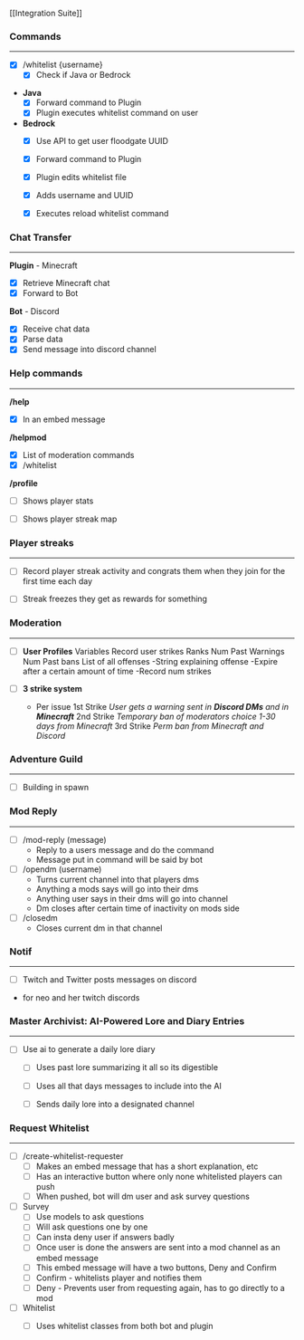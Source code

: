 [[Integration Suite]]

### Commands
---
- [x] /whitelist {username}
	- [x] Check if Java or Bedrock
- **Java**
	- [x] Forward command to Plugin
	- [x] Plugin executes whitelist command on user
- **Bedrock**
	- [x] Use API to get user floodgate UUID
	- [x] Forward command to Plugin
	- [x] Plugin edits whitelist file
	- [x] Adds username and UUID
	- [x] Executes reload whitelist command


### Chat Transfer
---
**Plugin** - Minecraft
- [x] Retrieve Minecraft chat
- [x] Forward to Bot

**Bot** - Discord
- [x] Receive chat data
- [x] Parse data
- [x] Send message into discord channel

### Help commands
---
**/help**
- [x] In an embed message

**/helpmod**
- [x] List of moderation commands
- [x] /whitelist

**/profile**
- [ ] Shows player stats
- [ ] Shows player streak map


### Player streaks
---
- [ ] Record player streak activity and congrats them when they join for the first time each day
- [ ] Streak freezes they get as rewards for something


### Moderation
---
- [ ] **User Profiles**
	Variables
		Record user strikes
		Ranks
		Num Past Warnings
		Num Past bans
		List of all offenses
			-String explaining offense
			-Expire after a certain amount of time
			-Record num strikes

- [ ] **3 strike system**
	- Per issue
	1st Strike
		*User gets a warning sent in **Discord DMs** and in **Minecraft***
	2nd Strike
		*Temporary ban of moderators choice 1-30 days from Minecraft*
	3rd Strike
		*Perm ban from Minecraft and Discord*


### Adventure Guild
---
- [ ] Building in spawn 


### Mod Reply
---
- [ ] /mod-reply (message)
	- Reply to a users message and do the command
	- Message put in command will be said by bot
- [ ] /opendm (username)
	- Turns current channel into that players dms
	- Anything a mods says will go into their dms
	- Anything user says in their dms will go into channel
	- Dm closes after certain time of inactivity on mods side
- [ ] /closedm
	- Closes current dm in that channel


### Notif
---
- [ ] Twitch and Twitter posts messages on discord
- for neo and her twitch discords




### **Master Archivist: AI-Powered Lore and Diary Entries**
--- 
- [ ] Use ai to generate a daily lore diary
	- [ ] Uses past lore summarizing it all so its digestible
	- [ ] Uses all that days messages to include into the AI
	- [ ] Sends daily lore into a designated channel


### Request Whitelist
---
- [ ] /create-whitelist-requester
	- [ ] Makes an embed message that has a short explanation, etc
	- [ ] Has an interactive button where only none whitelisted players can push
	- [ ] When pushed, bot will dm user and ask survey questions
- [ ] Survey
	- [ ] Use models to ask questions
	- [ ] Will ask questions one by one
	- [ ] Can insta deny user if answers badly
	- [ ] Once user is done the answers are sent into a mod channel as an embed message
	- [ ] This embed message will have a two buttons, Deny and Confirm
	- [ ] Confirm - whitelists player and notifies them
	- [ ] Deny - Prevents user from requesting again, has to go directly to a mod
- [ ] Whitelist
	- [ ] Uses whitelist classes from both bot and plugin


